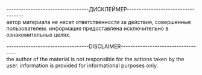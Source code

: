 ----------------------------------ДИСКЛЕЙМЕР-----------------------------------<br>
автор материала не несет ответственности за действия, совершенные пользователем.
информация предоставлена исключительно в ознакомительных целях.


----------------------------------DISCLAIMER-----------------------------------<br>
the author of the material is not responsible for the actions taken by the user.
information is provided for informational purposes only.
